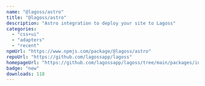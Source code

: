 ```yaml
---
name: "@lagoss/astro"
title: "@lagoss/astro"
description: "Astro integration to deploy your site to Lagoss"
categories:
  - "css+ui"
  - "adapters"
  - "recent"
npmUrl: "https://www.npmjs.com/package/@lagoss/astro"
repoUrl: "https://github.com/lagossapp/lagoss"
homepageUrl: "https://github.com/lagossapp/lagoss/tree/main/packages/integrations/astro"
badge: "new"
downloads: 118
---
```

